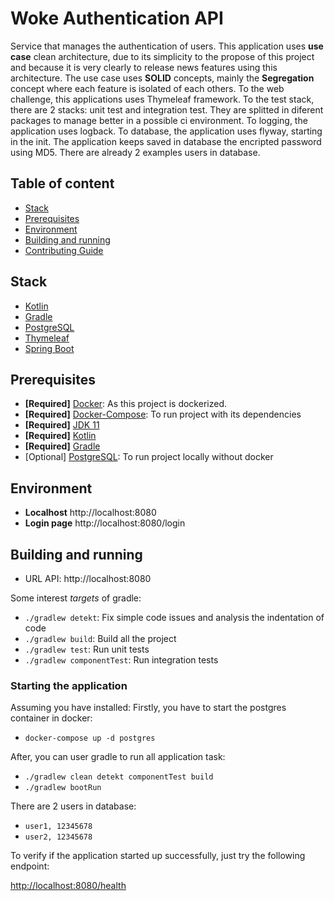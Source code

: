 # Woke Authentication API

Service that manages the authentication of users. 
This application uses **use case** clean architecture, due to its simplicity to the propose of this project and because
it is very clearly to release news features using this architecture. The use case uses **SOLID** concepts, mainly the **Segregation** concept where each feature is isolated of each others.
To the web challenge, this applications uses Thymeleaf framework.
To the test stack, there are 2 stacks: unit test and integration test. They are splitted in diferent packages to manage better in a possible
ci environment.
To logging, the application uses logback.
To database, the application uses flyway, starting in the init.
The application keeps saved in database the encripted password using MD5. There are already 2 examples users in database.

## Table of content
- [Stack](#stack)
- [Prerequisites](#prerequisites)
- [Environment](#environment)
- [Building and running](#building-and-running)
- [Contributing Guide](CONTRIBUTING.md)

## Stack

- [Kotlin](https://kotlinlang.org/)
- [Gradle](https://gradle.org/)
- [PostgreSQL](https://www.postgresql.org/)
- [Thymeleaf](https://www.thymeleaf.org/)
- [Spring Boot](https://spring.io/projects/spring-boot)

## Prerequisites

- **[Required]** [Docker](https://www.docker.com/): As this project is dockerized.
- **[Required]** [Docker-Compose](https://docs.docker.com/compose/): To run project with its dependencies
- **[Required]** [JDK 11](https://www.oracle.com/br/java/technologies/javase-jdk11-downloads.html)
- **[Required]** [Kotlin](https://kotlinlang.org/)
- **[Required]** [Gradle](https://gradle.org/)
- [Optional] [PostgreSQL](https://www.postgresql.org/): To run project locally without docker

## Environment
- **Localhost** http://localhost:8080
- **Login page** http://localhost:8080/login

## Building and running

* URL API: http://localhost:8080

Some interest *targets* of gradle:

* `./gradlew detekt`: Fix simple code issues and analysis the indentation of code
* `./gradlew build`: Build all the project
* `./gradlew test`: Run unit tests
* `./gradlew componentTest`: Run integration tests

### Starting the application

Assuming you have installed:
Firstly, you have to start the postgres container in docker:
* `docker-compose up -d postgres`

After, you can user gradle to run all application task:
* `./gradlew clean detekt componentTest build`
* `./gradlew bootRun`

There are 2 users in database:
* `user1, 12345678`
* `user2, 12345678`

[Docker]: https://docs.docker.com/install/ "About Docker CE"
[Docker Compose]: https://docs.docker.com/compose/install/#install-compose "Install Docker Compose"

To verify if the application started up successfully, just try the following endpoint:

[http://localhost:8080/health](http://localhost:8000/)
